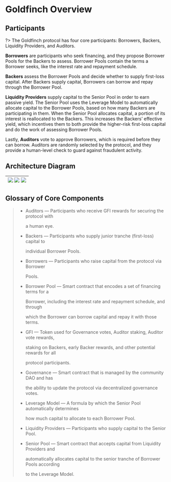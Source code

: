 # Goldfinch Overview

## Participants

?&gt; The Goldfinch protocol has four core participants: Borrowers, Backers, Liquidity Providers, and Auditors.

**Borrowers** are participants who seek financing, and they propose Borrower Pools for the Backers to assess. Borrower Pools contain the terms a Borrower seeks, like the interest rate and repayment schedule.

**Backers** assess the Borrower Pools and decide whether to supply first-loss capital. After Backers supply capital, Borrowers can borrow and repay through the Borrower Pool.

**Liquidity Providers** supply capital to the Senior Pool in order to earn passive yield. The Senior Pool uses the Leverage Model to automatically allocate capital to the Borrower Pools, based on how many Backers are participating in them. When the Senior Pool allocates capital, a portion of its interest is reallocated to the Backers. This increases the Backers’ effective yield, which incentives them to both provide the higher-risk first-loss capital and do the work of assessing Borrower Pools.

Lastly, **Auditors** vote to approve Borrowers, which is required before they can borrow. Auditors are randomly selected by the protocol, and they provide a human-level check to guard against fraudulent activity.

## Architecture Diagram

|  ![](https://goldfinch.finance/images/how-it-works-1.png) ![](https://goldfinch.finance/images/how-it-works-2.png) ![](https://goldfinch.finance/images/how-it-works-3.png)  |
| :--- |


## Glossary of Core Components

> * Auditors — Participants who receive GFI rewards for securing the protocol with
>
>   a human eye.
>
> * Backers — Participants who supply junior tranche \(first-loss\) capital to
>
>   individual Borrower Pools.
>
> * Borrowers — Participants who raise capital from the protocol via Borrower
>
>   Pools.
>
> * Borrower Pool — Smart contract that encodes a set of financing terms for a
>
>   Borrower, including the interest rate and repayment schedule, and through
>
>   which the Borrower can borrow capital and repay it with those terms.
>
> * GFI — Token used for Governance votes, Auditor staking, Auditor vote rewards,
>
>   staking on Backers, early Backer rewards, and other potential rewards for all
>
>   protocol participants.
>
> * Governance — Smart contract that is managed by the community DAO and has
>
>   the ability to update the protocol via decentralized governance votes.
>
> * Leverage Model — A formula by which the Senior Pool automatically determines
>
>   how much capital to allocate to each Borrower Pool.
>
> * Liquidity Providers — Participants who supply capital to the Senior Pool.
> * Senior Pool — Smart contract that accepts capital from Liquidity Providers and
>
>   automatically allocates capital to the senior tranche of Borrower Pools according
>
>   to the Leverage Model.

